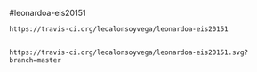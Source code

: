 #leonardoa-eis20151

	https://travis-ci.org/leoalonsoyvega/leonardoa-eis20151

	
	https://travis-ci.org/leoalonsoyvega/leonardoa-eis20151.svg?branch=master
